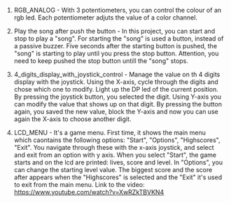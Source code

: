 1. RGB_ANALOG - With 3 potentiometers, you can control the colour of an rgb led. Each potentiometer adjuts the value of a color channel. 

2. Play the song after push the button - In this project, you can start and stop to play a "song". For starting the "song" is used a button, instead of a passive buzzer. Five seconds after the starting button is pushed, the "song" is starting to play until you press the stop button. Attention, you need to keep pushed the stop button untill the "song" stops.

3. 4_digits_display_with_joystick_control - Manage the value on th 4 digits display with the joystick. Using the X-axis, cycle through the digits and chose which one to modify. Light up the DP led of the current position. By pressing the joystick button, you selected the digit. Using Y-axis you can modify the value that shows up on that digit. By pressing the button again, you saved the new value, block the Y-axis and now you can use again the X-axis to choose another digit.

4. LCD_MENU - It's a game menu. First time, it shows the main menu which caontains the following options: "Start", "Options", "Highscores", 
"Exit". You navigate through these with the x-axis joystick, and select and exit from an option with y axis. When you select "Start", the game starts and on the lcd are printed: lives, score and level. In "Options", you can change the starting level value. The biggest score and the score after appears when the "Highscores" is selected and the "Exit" it's used to exit from the main menu. 
   Link to the video: https://www.youtube.com/watch?v=XwRZkTBVKN4
